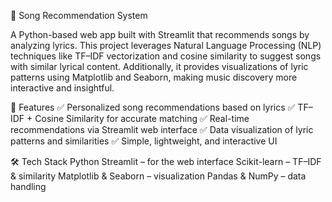 🎵 Song Recommendation System

A Python-based web app built with Streamlit that recommends songs by analyzing lyrics. 
This project leverages Natural Language Processing (NLP) techniques like TF–IDF vectorization
and cosine similarity to suggest songs with similar lyrical content. Additionally, it provides 
visualizations of lyric patterns using Matplotlib and Seaborn, making music discovery more interactive and insightful.

🚀 Features
✅ Personalized song recommendations based on lyrics
✅ TF–IDF + Cosine Similarity for accurate matching
✅ Real-time recommendations via Streamlit web interface
✅ Data visualization of lyric patterns and similarities
✅ Simple, lightweight, and interactive UI

🛠️ Tech Stack
Python
Streamlit – for the web interface
Scikit-learn – TF–IDF & similarity
Matplotlib & Seaborn – visualization
Pandas & NumPy – data handling
